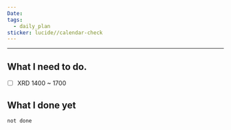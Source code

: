 ```yaml
---
Date: 
tags:
  - daily_plan
sticker: lucide//calendar-check
---
```

---
## What I need to do.

- [ ] XRD 1400 ~ 1700



## What I done yet
```tasks
not done
```
